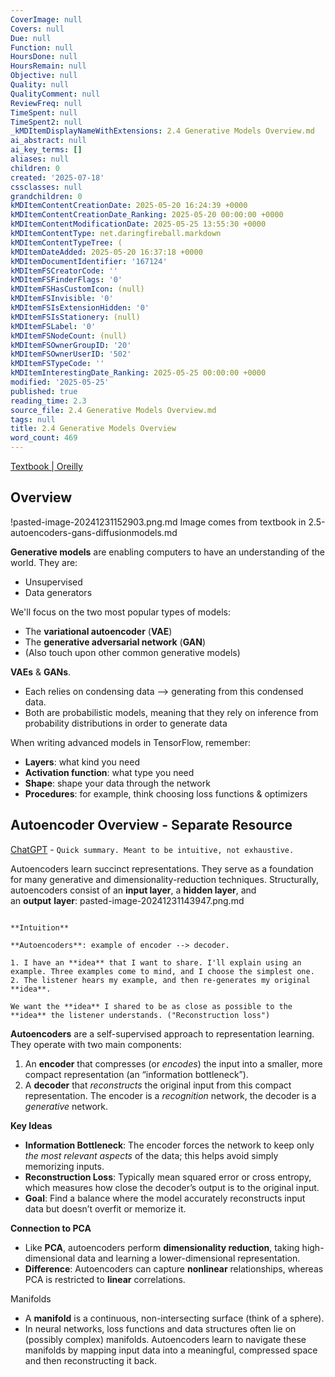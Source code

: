 ```yaml
---
CoverImage: null
Covers: null
Due: null
Function: null
HoursDone: null
HoursRemain: null
Objective: null
Quality: null
QualityComment: null
ReviewFreq: null
TimeSpent: null
TimeSpent2: null
_kMDItemDisplayNameWithExtensions: 2.4 Generative Models Overview.md
ai_abstract: null
ai_key_terms: []
aliases: null
children: 0
created: '2025-07-18'
cssclasses: null
grandchildren: 0
kMDItemContentCreationDate: 2025-05-20 16:24:39 +0000
kMDItemContentCreationDate_Ranking: 2025-05-20 00:00:00 +0000
kMDItemContentModificationDate: 2025-05-25 13:55:30 +0000
kMDItemContentType: net.daringfireball.markdown
kMDItemContentTypeTree: (
kMDItemDateAdded: 2025-05-20 16:37:18 +0000
kMDItemDocumentIdentifier: '167124'
kMDItemFSCreatorCode: ''
kMDItemFSFinderFlags: '0'
kMDItemFSHasCustomIcon: (null)
kMDItemFSInvisible: '0'
kMDItemFSIsExtensionHidden: '0'
kMDItemFSIsStationery: (null)
kMDItemFSLabel: '0'
kMDItemFSNodeCount: (null)
kMDItemFSOwnerGroupID: '20'
kMDItemFSOwnerUserID: '502'
kMDItemFSTypeCode: ''
kMDItemInterestingDate_Ranking: 2025-05-25 00:00:00 +0000
modified: '2025-05-25'
published: true
reading_time: 2.3
source_file: 2.4 Generative Models Overview.md
tags: null
title: 2.4 Generative Models Overview
word_count: 469
---
```


[Textbook | Oreilly](https://learning.oreilly.com/library/view/hands-on-artificial-intelligence/9781788991063/719394b6-6058-4ac6-89f3-c2ec26563e7a.xhtml)

## Overview

!pasted-image-20241231152903.png.md
Image comes from textbook in 2.5-autoencoders-gans-diffusionmodels.md


**Generative models** are enabling computers to have an understanding of the world. They are:
- Unsupervised
- Data generators

We'll focus on the two most popular types of models:
- The **variational autoencoder** (**VAE**)
- The **generative adversarial network** (**GAN**)
- (Also touch upon other common generative models)

**VAEs** & **GANs**. 
- Each relies on condensing data --> generating from this condensed data.
- Both are probabilistic models, meaning that they rely on inference from probability distributions in order to generate data

When writing advanced models in TensorFlow, remember:
- **Layers**: what kind you need
- **Activation function**: what type you need
- **Shape**: shape your data through the network
- **Procedures**: for example, think choosing loss functions & optimizers




## Autoencoder Overview - Separate Resource

[ChatGPT](https://chatgpt.com/share/67dee1a1-8600-8000-88c7-ffce728e06cf) - `Quick summary. Meant to be intuitive, not exhaustive.`

Autoencoders learn succinct representations. They serve as a foundation for many generative and dimensionality-reduction techniques.
Structurally, autoencoders consist of an **input layer**, a **hidden layer**, and an **output** **layer**: pasted-image-20241231143947.png.md

```ad-sam

**Intuition**

**Autoencoders**: example of encoder --> decoder.

1. I have an **idea** that I want to share. I'll explain using an example. Three examples come to mind, and I choose the simplest one.
2. The listener hears my example, and then re-generates my original **idea**.

We want the **idea** I shared to be as close as possible to the **idea** the listener understands. ("Reconstruction loss")

```

**Autoencoders** are a self-supervised approach to representation learning. They operate with two main components:
1. An **encoder** that compresses (or *encodes*) the input into a smaller, more compact representation (an “information bottleneck”).
2. A **decoder** that *reconstructs* the original input from this compact representation.
The encoder is a *recognition* network, the decoder is a *generative* network.

**Key Ideas**
- **Information Bottleneck**: The encoder forces the network to keep only *the most relevant aspects* of the data; this helps avoid simply memorizing inputs.
- **Reconstruction Loss**: Typically mean squared error or cross entropy, which measures how close the decoder’s output is to the original input.
- **Goal**: Find a balance where the model accurately reconstructs input data but doesn’t overfit or memorize it.

**Connection to PCA**
- Like **PCA**, autoencoders perform **dimensionality reduction**, taking high-dimensional data and learning a lower-dimensional representation.
- **Difference**: Autoencoders can capture **nonlinear** relationships, whereas PCA is restricted to **linear** correlations.

Manifolds
- A **manifold** is a continuous, non-intersecting surface (think of a sphere).
- In neural networks, loss functions and data structures often lie on (possibly complex) manifolds. Autoencoders learn to navigate these manifolds by mapping input data into a meaningful, compressed space and then reconstructing it back.